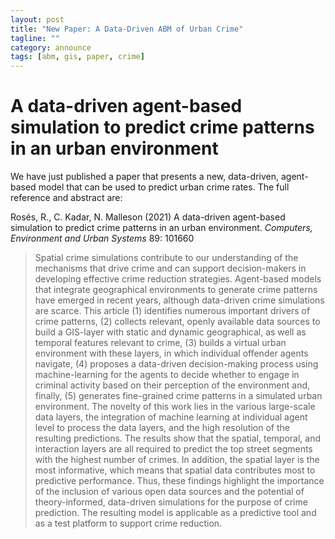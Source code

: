 ```yaml
---
layout: post
title: "New Paper: A Data-Driven ABM of Urban Crime"
tagline: ""
category: announce
tags: [abm, gis, paper, crime]
---
```


# A data-driven agent-based simulation to predict crime patterns in an urban environment

We have just published a paper that presents a new, data-driven, agent-based model that can be used to predict urban crime rates. The full reference and abstract are:

Rosés, R., C. Kadar, N. Malleson (2021) A data-driven agent-based simulation to predict crime patterns in an urban environment. _Computers, Environment and Urban Systems_ 89: 101660


<blockquote>
Spatial crime simulations contribute to our understanding of the mechanisms that drive crime and can support decision-makers in developing effective crime reduction strategies. Agent-based models that integrate geographical environments to generate crime patterns have emerged in recent years, although data-driven crime simulations are scarce. This article (1) identifies numerous important drivers of crime patterns, (2) collects relevant, openly available data sources to build a GIS-layer with static and dynamic geographical, as well as temporal features relevant to crime, (3) builds a virtual urban environment with these layers, in which individual offender agents navigate, (4) proposes a data-driven decision-making process using machine-learning for the agents to decide whether to engage in criminal activity based on their perception of the environment and, finally, (5) generates fine-grained crime patterns in a simulated urban environment. The novelty of this work lies in the various large-scale data layers, the integration of machine learning at individual agent level to process the data layers, and the high resolution of the resulting predictions. The results show that the spatial, temporal, and interaction layers are all required to predict the top street segments with the highest number of crimes. In addition, the spatial layer is the most informative, which means that spatial data contributes most to predictive performance. Thus, these findings highlight the importance of the inclusion of various open data sources and the potential of theory-informed, data-driven simulations for the purpose of crime prediction. The resulting model is applicable as a predictive tool and as a test platform to support crime reduction.
</blockquote>
